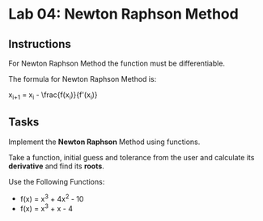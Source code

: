 # Lab 04: Newton Raphson Method

## Instructions
For Newton Raphson Method the function must be differentiable.

The formula for Newton Raphson Method is: 

x<sub>i+1</sub> = x<sub>i</sub> - \frac{f(x<sub>i</sub>)}{f'(x<sub>i</sub>)}

## Tasks

Implement the **Newton Raphson** Method using functions. 

Take a function, initial guess and tolerance from the user and calculate its **derivative** and find its **roots**.

Use the Following Functions:

- f(x) = x<sup>3</sup> + 4x<sup>2</sup> - 10
- f(x) = x<sup>3</sup> + x - 4